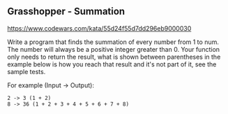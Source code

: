 ## Grasshopper - Summation

https://www.codewars.com/kata/55d24f55d7dd296eb9000030

Write a program that finds the summation of every number from 1 to num. The number will always be a positive integer greater than 0. Your function only needs to return the result, what is shown between parentheses in the example below is how you reach that result and it's not part of it, see the sample tests.

For example (Input -> Output):

```apacheconf
2 -> 3 (1 + 2)
8 -> 36 (1 + 2 + 3 + 4 + 5 + 6 + 7 + 8)
```
